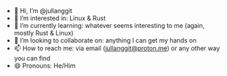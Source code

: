 - 👋 Hi, I’m @jullanggit
- 👀 I’m interested in: Linux & Rust
- 🌱 I’m currently learning: whatever seems interesting to me (again, mostly Rust & Linux)
- 💞️ I’m looking to collaborate on: anything I can get my hands on
- 📫 How to reach me: via email (jullanggit@proton.me) or any other way you can find
- 😄 Pronouns: He/Him
<!---
jullanggit/jullanggit is a ✨ special ✨ repository because its `README.md` (this file) appears on your GitHub profile.
You can click the Preview link to take a look at your changes.
--->
